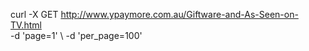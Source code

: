 curl -X GET http://www.ypaymore.com.au/Giftware-and-As-Seen-on-TV.html \
-d 'page=1' \ 
-d 'per_page=100'
